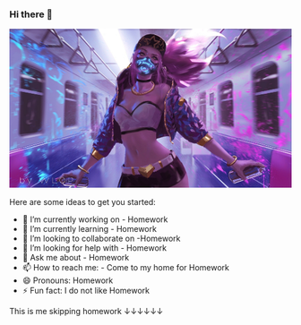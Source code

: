 ### Hi there 👋

![me-mokey-me-hoo](https://github.com/Anwita-exe/Anwita-exe/blob/master/me-monkey-me-hoo.png)

Here are some ideas to get you started:

- 🔭 I’m currently working on - Homework
- 🌱 I’m currently learning - Homework
- 👯 I’m looking to collaborate on -Homework
- 🤔 I’m looking for help with - Homework
- 💬 Ask me about - Homework
- 📫 How to reach me: - Come to my home for Homework
- 😄 Pronouns: Homework
- ⚡ Fun fact: I do not like Homework

This is me skipping homework ↓↓↓↓↓↓
